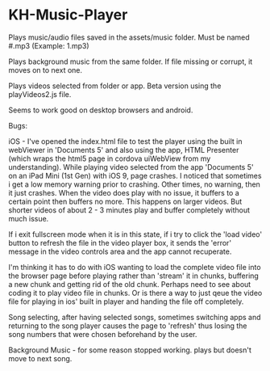 # KH-Music-Player

Plays music/audio files saved in the assets/music folder. Must be named #.mp3 (Example: 1.mp3)

Plays background music from the same folder. If file missing or corrupt, it moves on to next one.

Plays videos selected from folder or app. Beta version using the playVideos2.js file. 

Seems to work good on desktop browsers and android.

Bugs:  

iOS - I've opened the index.html file to test the player using the built in webViewer in 'Documents 5' and also using the app, HTML Presenter (which wraps the html5 page in cordova uiWebView from my understanding). While playing video selected from the app 'Documents 5' on an iPad Mini (1st Gen) with iOS 9, page crashes. I noticed that sometimes i get a low memory warning prior to crashing. Other times, no warning, then it just crashes. When the video does play with no issue, it buffers to a certain point then buffers no more. This happens on larger videos. But shorter videos of about 2 - 3 minutes play and buffer completely without much issue. 

If i exit fullscreen mode when it is in this state, if i try to click the 'load video' button to refresh the file in the video player box, it sends the 'error' message in the video controls area and the app cannot recuperate.

I'm thinking it has to do with iOS wanting to load the complete video file into the browser page before playing rather than 'stream' it in chunks, buffering a new chunk and getting rid of the old chunk. Perhaps need to see about coding it to play video file in chunks. Or is there a way to just qeue the video file for playing in ios' built in player and handing the file off completely.

Song selecting, after having selected songs, sometimes switching apps and returning to the song player causes the page to 'refresh' thus losing the song numbers that were chosen beforehand by the user.

Background Music - for some reason stopped working. plays but doesn't move to next song.


